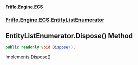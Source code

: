 #### [Friflo.Engine.ECS](index.md#'index')
### [Friflo.Engine.ECS](Friflo.Engine.ECS.md#'Friflo.Engine.ECS').[EntityListEnumerator](EntityListEnumerator.md#'Friflo.Engine.ECS.EntityListEnumerator')

## EntityListEnumerator.Dispose() Method

```csharp
public readonly void Dispose();
```

Implements [Dispose()](https://docs.microsoft.com/en-us/dotnet/api/System.IDisposable.Dispose#'System.IDisposable.Dispose')